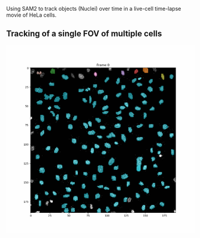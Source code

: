 Using SAM2 to track objects (Nuclei) over time in a live-cell time-lapse movie of HeLa cells.

## Tracking of a single FOV of multiple cells
![Tracking of a single FOV of multiple cells](./masks/out.gif)
